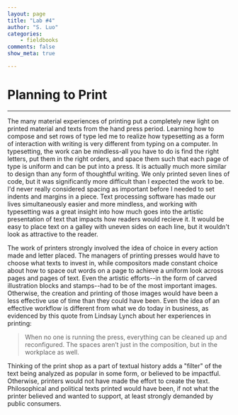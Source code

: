 ```yaml
---
layout: page  
title: "Lab #4"  
author: "S. Luo"  
categories:  
    - fieldbooks 
comments: false  
show_meta: true

---
```


# Planning to Print

---

The many material experiences of printing put a completely new light on printed material and texts from the hand press period. Learning how to compose and set rows of type led me to realize how typesetting as a form of interaction with writing is very different from typing on a computer. In typesetting, the work can be mindless-all you have to do is find the right letters, put them in the right orders, and space them such that each page of type is uniform and can be put into a press. It is actually much more similar to design than any form of thoughtful writing. We only printed seven lines of code, but it was significantly more difficult than I expected the work to be. I'd never really considered spacing as important before I needed to set indents and margins in a piece. Text processing software has made our lives simultaneously easier and more mindless, and working with typesetting was a great insight into how much goes into the artistic presentation of text that impacts how readers would recieve it. It would be easy to place text on a galley with uneven sides on each line, but it wouldn't look as attractive to the reader. 

The work of printers strongly involved the idea of choice in every action made and letter placed. The managers of printing presses would have to choose what texts to invest in, while compositors made constant choice about how to space out words on a page to achieve a uniform look across pages and pages of text. Even the artistic efforts--in the form of carved illustration blocks and stamps--had to be of the most important images. Otherwise, the creation and printing of those images would have been a less effective use of time than they could have been. Even the idea of an effective workflow is different from what we do today in business, as evidenced by this quote from Lindsay Lynch about her experiences in printing:

> When no one is running the press, everything can be cleaned up and reconfigured. The spaces aren’t just in the composition, but in the workplace as well.

Thinking of the print shop as a part of textual history adds a "filter" of the text being analyzed as popular in some form, or believed to be impactful. Otherwise, printers would not have made the effort to create the text. Philosophical and political texts printed would have been, if not what the printer believed and wanted to support, at least strongly demanded by public consumers. 